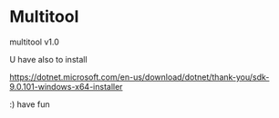 # Multitool
multitool v1.0


U have also to install 

https://dotnet.microsoft.com/en-us/download/dotnet/thank-you/sdk-9.0.101-windows-x64-installer


:)
have fun
